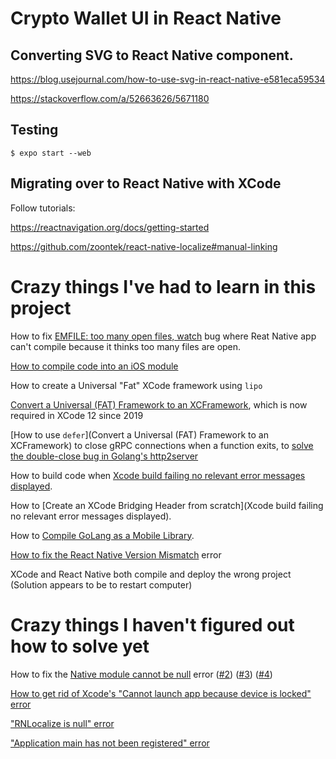 
# Crypto Wallet UI in React Native


## Converting SVG to React Native component.

https://blog.usejournal.com/how-to-use-svg-in-react-native-e581eca59534

https://stackoverflow.com/a/52663626/5671180

## Testing

```console
$ expo start --web
```

## Migrating over to React Native with XCode

Follow tutorials:

https://reactnavigation.org/docs/getting-started

https://github.com/zoontek/react-native-localize#manual-linking


# Crazy things I've had to learn in this project

How to fix [EMFILE: too many open files, watch](https://flaviocopes.com/react-native-emfile-too-many-open-files/) bug where Reat Native app can't compile because it thinks too many files are open.

[How to compile code into an iOS module](https://rlaguilar.com/posts/integrate-c-library-ios-project-swift/)

How to create a Universal "Fat" XCode framework using `lipo`

[Convert a Universal (FAT) Framework to an XCFramework](https://medium.com/strava-engineering/convert-a-universal-fat-framework-to-an-xcframework-39e33b7bd861), which is now required in XCode 12 since 2019

[How to use `defer`](Convert a Universal (FAT) Framework to an XCFramework) to close gRPC connections when a function exits, to [solve the double-close bug in Golang's http2server](https://stackoverflow.com/questions/70185866/react-native-native-module-looping-call-until-crash-on-ios)

How to build code when [Xcode build failing no relevant error messages displayed](https://stackoverflow.com/questions/64939141/xcode-build-failing-no-relevant-error-messages-displayed).

How to [Create an XCode Bridging Header from scratch](Xcode build failing no relevant error messages displayed).

How to [Compile GoLang as a Mobile Library](https://gaitatzis.medium.com/compile-golang-as-a-mobile-library-243e38590f23).

[How to fix the React Native Version Mismatch](https://blog.waldo.io/react-native-version-mismatch/) error

XCode and React Native both compile and deploy the wrong project (Solution appears to be to restart computer)

# Crazy things I haven't figured out how to solve yet

How to fix the [Native module cannot be null](https://stackoverflow.com/questions/38698657/react-native-native-module-cannot-be-null) error ([#2](https://github.com/react-native-push-notification/ios/issues/43)) ([#3](https://johnnn.tech/q/reactnative-swift-nativemodule-for-ios-is-always-null/)) ([#4](https://stackoverflow.com/questions/68376713/swift-nativemodule-for-ios-is-always-null))


[How to get rid of Xcode's "Cannot launch app because device is locked" error](https://code2care.org/tutorial/unlock-your-iphone-to-continue-xcode-cannot-launch-app-on-iphone-because-the-device-is-locked)

["RNLocalize is null" error](https://stackoverflow.com/questions/61045191/how-to-resolve-a-nativemodule-rnlocalize-is-null-error-in-test)

["Application main has not been registered" error](https://stackoverflow.com/questions/49410115/application-main-has-not-been-registered)

